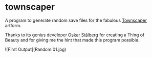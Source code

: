 # townscaper

A program to generate random save files for the fabulous [Townscaper](https://store.steampowered.com/app/1291340/Townscaper/) artform.

Thanks to its genius developer [Oskar Stålberg](https://twitter.com/OskSta) for creating a Thing of Beauty and for giving me the hint that made this program possible.

![First Output](Random 01.jpg)
